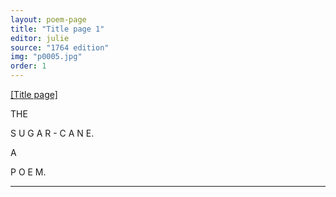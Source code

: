 ```yaml
---
layout: poem-page
title: "Title page 1"
editor: julie
source: "1764 edition"
img: "p0005.jpg"
order: 1
---
```



[[Title page]]({{site.baseurl}}/images/{{page.img}})


THE  

S U G A R - C A N E.  

A  

P O E M.  

---
